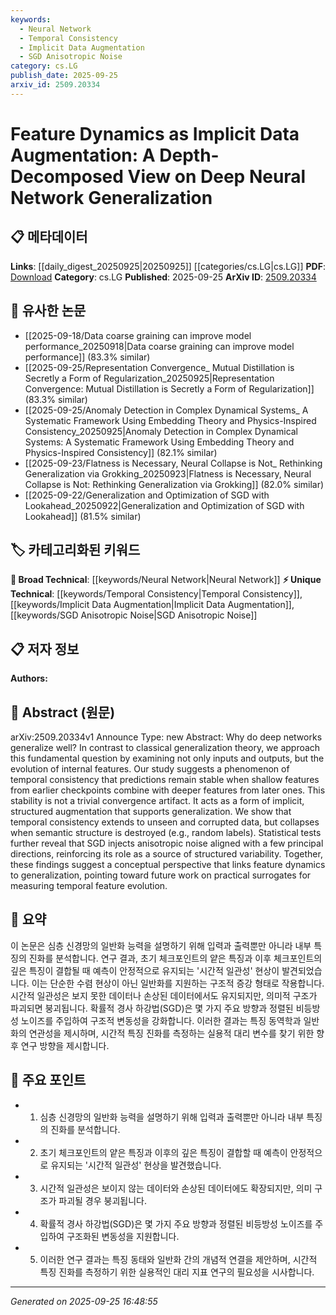 ```yaml
---
keywords:
  - Neural Network
  - Temporal Consistency
  - Implicit Data Augmentation
  - SGD Anisotropic Noise
category: cs.LG
publish_date: 2025-09-25
arxiv_id: 2509.20334
---
```


<!-- KEYWORD_LINKING_METADATA:
{
  "processed_timestamp": "2025-09-25T16:48:55.719659",
  "vocabulary_version": "1.0",
  "selected_keywords": [
    "Neural Network",
    "Temporal Consistency",
    "Implicit Data Augmentation",
    "SGD Anisotropic Noise"
  ],
  "rejected_keywords": [],
  "similarity_scores": {
    "Neural Network": 0.85,
    "Temporal Consistency": 0.78,
    "Implicit Data Augmentation": 0.77,
    "SGD Anisotropic Noise": 0.72
  },
  "extraction_method": "AI_prompt_based",
  "budget_applied": true,
  "candidates_json": {
    "candidates": [
      {
        "surface": "Deep Neural Network",
        "canonical": "Neural Network",
        "aliases": [
          "DNN"
        ],
        "category": "broad_technical",
        "rationale": "Central to the paper's discussion on feature dynamics and generalization.",
        "novelty_score": 0.45,
        "connectivity_score": 0.9,
        "specificity_score": 0.6,
        "link_intent_score": 0.85
      },
      {
        "surface": "Temporal Consistency",
        "canonical": "Temporal Consistency",
        "aliases": [
          "Feature Stability"
        ],
        "category": "unique_technical",
        "rationale": "Key concept introduced in the paper that links feature dynamics to generalization.",
        "novelty_score": 0.75,
        "connectivity_score": 0.65,
        "specificity_score": 0.8,
        "link_intent_score": 0.78
      },
      {
        "surface": "Implicit Data Augmentation",
        "canonical": "Implicit Data Augmentation",
        "aliases": [
          "Structured Augmentation"
        ],
        "category": "unique_technical",
        "rationale": "Describes a novel augmentation technique that supports generalization.",
        "novelty_score": 0.7,
        "connectivity_score": 0.6,
        "specificity_score": 0.75,
        "link_intent_score": 0.77
      },
      {
        "surface": "SGD Anisotropic Noise",
        "canonical": "SGD Anisotropic Noise",
        "aliases": [
          "Stochastic Gradient Descent Noise"
        ],
        "category": "unique_technical",
        "rationale": "Highlights the role of noise in feature dynamics and generalization.",
        "novelty_score": 0.68,
        "connectivity_score": 0.58,
        "specificity_score": 0.78,
        "link_intent_score": 0.72
      }
    ],
    "ban_list_suggestions": [
      "method",
      "experiment",
      "performance"
    ]
  },
  "decisions": [
    {
      "candidate_surface": "Deep Neural Network",
      "resolved_canonical": "Neural Network",
      "decision": "linked",
      "scores": {
        "novelty": 0.45,
        "connectivity": 0.9,
        "specificity": 0.6,
        "link_intent": 0.85
      }
    },
    {
      "candidate_surface": "Temporal Consistency",
      "resolved_canonical": "Temporal Consistency",
      "decision": "linked",
      "scores": {
        "novelty": 0.75,
        "connectivity": 0.65,
        "specificity": 0.8,
        "link_intent": 0.78
      }
    },
    {
      "candidate_surface": "Implicit Data Augmentation",
      "resolved_canonical": "Implicit Data Augmentation",
      "decision": "linked",
      "scores": {
        "novelty": 0.7,
        "connectivity": 0.6,
        "specificity": 0.75,
        "link_intent": 0.77
      }
    },
    {
      "candidate_surface": "SGD Anisotropic Noise",
      "resolved_canonical": "SGD Anisotropic Noise",
      "decision": "linked",
      "scores": {
        "novelty": 0.68,
        "connectivity": 0.58,
        "specificity": 0.78,
        "link_intent": 0.72
      }
    }
  ]
}
-->

# Feature Dynamics as Implicit Data Augmentation: A Depth-Decomposed View on Deep Neural Network Generalization

## 📋 메타데이터

**Links**: [[daily_digest_20250925|20250925]] [[categories/cs.LG|cs.LG]]
**PDF**: [Download](https://arxiv.org/pdf/2509.20334.pdf)
**Category**: cs.LG
**Published**: 2025-09-25
**ArXiv ID**: [2509.20334](https://arxiv.org/abs/2509.20334)

## 🔗 유사한 논문
- [[2025-09-18/Data coarse graining can improve model performance_20250918|Data coarse graining can improve model performance]] (83.3% similar)
- [[2025-09-25/Representation Convergence_ Mutual Distillation is Secretly a Form of Regularization_20250925|Representation Convergence: Mutual Distillation is Secretly a Form of Regularization]] (83.3% similar)
- [[2025-09-25/Anomaly Detection in Complex Dynamical Systems_ A Systematic Framework Using Embedding Theory and Physics-Inspired Consistency_20250925|Anomaly Detection in Complex Dynamical Systems: A Systematic Framework Using Embedding Theory and Physics-Inspired Consistency]] (82.1% similar)
- [[2025-09-23/Flatness is Necessary, Neural Collapse is Not_ Rethinking Generalization via Grokking_20250923|Flatness is Necessary, Neural Collapse is Not: Rethinking Generalization via Grokking]] (82.0% similar)
- [[2025-09-22/Generalization and Optimization of SGD with Lookahead_20250922|Generalization and Optimization of SGD with Lookahead]] (81.5% similar)

## 🏷️ 카테고리화된 키워드
**🧠 Broad Technical**: [[keywords/Neural Network|Neural Network]]
**⚡ Unique Technical**: [[keywords/Temporal Consistency|Temporal Consistency]], [[keywords/Implicit Data Augmentation|Implicit Data Augmentation]], [[keywords/SGD Anisotropic Noise|SGD Anisotropic Noise]]

## 📋 저자 정보

**Authors:** 

## 📄 Abstract (원문)

arXiv:2509.20334v1 Announce Type: new 
Abstract: Why do deep networks generalize well? In contrast to classical generalization theory, we approach this fundamental question by examining not only inputs and outputs, but the evolution of internal features. Our study suggests a phenomenon of temporal consistency that predictions remain stable when shallow features from earlier checkpoints combine with deeper features from later ones. This stability is not a trivial convergence artifact. It acts as a form of implicit, structured augmentation that supports generalization. We show that temporal consistency extends to unseen and corrupted data, but collapses when semantic structure is destroyed (e.g., random labels). Statistical tests further reveal that SGD injects anisotropic noise aligned with a few principal directions, reinforcing its role as a source of structured variability. Together, these findings suggest a conceptual perspective that links feature dynamics to generalization, pointing toward future work on practical surrogates for measuring temporal feature evolution.

## 📝 요약

이 논문은 심층 신경망의 일반화 능력을 설명하기 위해 입력과 출력뿐만 아니라 내부 특징의 진화를 분석합니다. 연구 결과, 초기 체크포인트의 얕은 특징과 이후 체크포인트의 깊은 특징이 결합될 때 예측이 안정적으로 유지되는 '시간적 일관성' 현상이 발견되었습니다. 이는 단순한 수렴 현상이 아닌 일반화를 지원하는 구조적 증강 형태로 작용합니다. 시간적 일관성은 보지 못한 데이터나 손상된 데이터에서도 유지되지만, 의미적 구조가 파괴되면 붕괴됩니다. 확률적 경사 하강법(SGD)은 몇 가지 주요 방향과 정렬된 비등방성 노이즈를 주입하여 구조적 변동성을 강화합니다. 이러한 결과는 특징 동역학과 일반화의 연관성을 제시하며, 시간적 특징 진화를 측정하는 실용적 대리 변수를 찾기 위한 향후 연구 방향을 제시합니다.

## 🎯 주요 포인트

- 1. 심층 신경망의 일반화 능력을 설명하기 위해 입력과 출력뿐만 아니라 내부 특징의 진화를 분석합니다.
- 2. 초기 체크포인트의 얕은 특징과 이후의 깊은 특징이 결합할 때 예측이 안정적으로 유지되는 '시간적 일관성' 현상을 발견했습니다.
- 3. 시간적 일관성은 보이지 않는 데이터와 손상된 데이터에도 확장되지만, 의미 구조가 파괴될 경우 붕괴됩니다.
- 4. 확률적 경사 하강법(SGD)은 몇 가지 주요 방향과 정렬된 비등방성 노이즈를 주입하여 구조화된 변동성을 지원합니다.
- 5. 이러한 연구 결과는 특징 동태와 일반화 간의 개념적 연결을 제안하며, 시간적 특징 진화를 측정하기 위한 실용적인 대리 지표 연구의 필요성을 시사합니다.


---

*Generated on 2025-09-25 16:48:55*